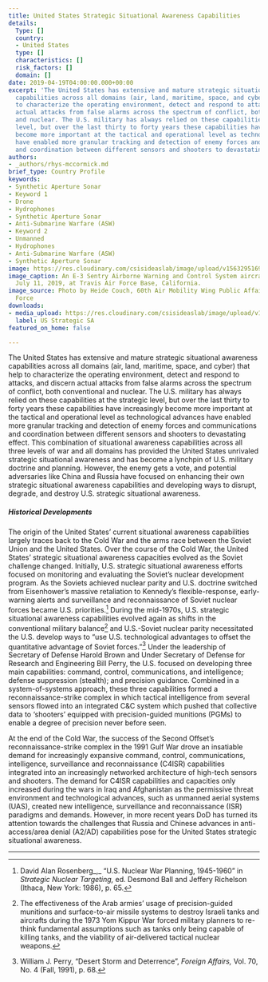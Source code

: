 ```yaml
---
title: United States Strategic Situational Awareness Capabilities
details:
  Type: []
  country:
  - United States
  type: []
  characteristics: []
  risk_factors: []
  domain: []
date: 2019-04-19T04:00:00.000+00:00
excerpt: 'The United States has extensive and mature strategic situational awareness
  capabilities across all domains (air, land, maritime, space, and cyber) that help
  to characterize the operating environment, detect and respond to attacks, and discern
  actual attacks from false alarms across the spectrum of conflict, both conventional
  and nuclear. The U.S. military has always relied on these capabilities at the strategic
  level, but over the last thirty to forty years these capabilities have increasingly
  become more important at the tactical and operational level as technological advances
  have enabled more granular tracking and detection of enemy forces and communications
  and coordination between different sensors and shooters to devastating effect. '
authors:
- _authors/rhys-mccormick.md
brief_type: Country Profile
keywords:
- Synthetic Aperture Sonar
- Keyword 1
- Drone
- Hydrophones
- Synthetic Aperture Sonar
- Anti-Submarine Warfare (ASW)
- Keyword 2
- Unmanned
- Hydrophones
- Anti-Submarine Warfare (ASW)
- Synthetic Aperture Sonar
image: https://res.cloudinary.com/csisideaslab/image/upload/v1563295169/on-the-radar/EW3.jpg
image_caption: An E-3 Sentry Airborne Warning and Control System aircraft departs
  July 11, 2019, at Travis Air Force Base, California.
image_source: Photo by Heide Couch, 60th Air Mobility Wing Public Affairs, U.S. Air
  Force
downloads:
- media_upload: https://res.cloudinary.com/csisideaslab/image/upload/v1562604429/on-the-radar/US%20strategic%20SA.pdf
  label: US Strategic SA
featured_on_home: false

---
```

The United States has extensive and mature strategic situational awareness capabilities across all domains (air, land, maritime, space, and cyber) that help to characterize the operating environment, detect and respond to attacks, and discern actual attacks from false alarms across the spectrum of conflict, both conventional and nuclear. The U.S. military has always relied on these capabilities at the strategic level, but over the last thirty to forty years these capabilities have increasingly become more important at the tactical and operational level as technological advances have enabled more granular tracking and detection of enemy forces and communications and coordination between different sensors and shooters to devastating effect. This combination of situational awareness capabilities across all three levels of war and all domains has provided the United States unrivaled strategic situational awareness and has become a lynchpin of U.S. military doctrine and planning. However, the enemy gets a vote, and potential adversaries like China and Russia have focused on enhancing their own strategic situational awareness capabilities and developing ways to disrupt, degrade, and destroy U.S. strategic situational awareness.

##### Historical Developments

The origin of the United States’ current situational awareness capabilities largely traces back to the Cold War and the arms race between the Soviet Union and the United States. Over the course of the Cold War, the United States’ strategic situational awareness capacities evolved as the Soviet challenge changed. Initially, U.S. strategic situational awareness efforts focused on monitoring and evaluating the Soviet’s nuclear development program. As the Soviets achieved nuclear parity and U.S. doctrine switched from Eisenhower’s massive retaliation to Kennedy’s flexible-response, early-warning alerts and surveillance and reconnaissance of Soviet nuclear forces became U.S. priorities.[^1] During the mid-1970s, U.S. strategic situational awareness capabilities evolved again as shifts in the conventional military balance[^2] and U.S.-Soviet nuclear parity necessitated the U.S. develop ways to “use U.S. technological advantages to offset the quantitative advantage of Soviet forces.”[^3] Under the leadership of Secretary of Defense Harold Brown and Under Secretary of Defense for Research and Engineering Bill Perry, the U.S. focused on developing three main capabilities: command, control, communications, and intelligence; defense suppression (stealth); and precision guidance. Combined in a system-of-systems approach, these three capabilities formed a reconnaissance-strike complex in which tactical intelligence from several sensors flowed into an integrated C&C system which pushed that collective data to ‘shooters’ equipped with precision-guided munitions (PGMs) to enable a degree of precision never before seen.

At the end of the Cold War, the success of the Second Offset’s reconnaissance-strike complex in the 1991 Gulf War drove an insatiable demand for increasingly expansive command, control, communications, intelligence, surveillance and reconnaissance (C4ISR) capabilities integrated into an increasingly networked architecture of high-tech sensors and shooters. The demand for C4ISR capabilities and capacities only increased during the wars in Iraq and Afghanistan as the permissive threat environment and technological advances, such as unmanned aerial systems (UAS), created new intelligence, surveillance and reconnaissance (ISR) paradigms and demands. However, in more recent years DoD has turned its attention towards the challenges that Russia and Chinese advances in anti-access/area denial (A2/AD) capabilities pose for the United States strategic situational awareness.

***

[^1]: David Alan Rosenberg_,_ “U.S. Nuclear War Planning, 1945-1960” in _Strategic Nuclear Targeting,_ ed. Desmond Ball and Jeffery Richelson (Ithaca, New York: 1986), p. 65.

[^2]: The effectiveness of the Arab armies’ usage of precision-guided munitions and surface-to-air missile systems to destroy Israeli tanks and aircrafts during the 1973 Yom Kippur War forced military planners to re-think fundamental assumptions such as tanks only being capable of killing tanks, and the viability of air-delivered tactical nuclear weapons.

[^3]: William J. Perry, “Desert Storm and Deterrence”, _Foreign Affairs,_ Vol. 70, No. 4 (Fall, 1991), p. 68. 